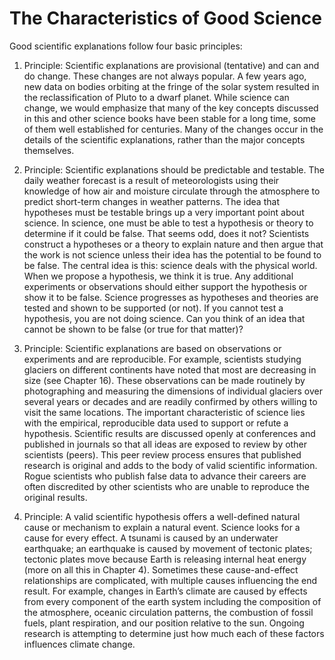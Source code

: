 # The Characteristics of Good Science

Good scientific explanations follow four basic principles: 

1. Principle: Scientific explanations are provisional \(tentative\) and can and do change. These changes are not always popular. A few years ago, new data on bodies orbiting at the fringe of the solar system resulted in the reclassification of Pluto to a dwarf planet. While science can change, we would emphasize that many of the key concepts discussed in this and other science books have been stable for a long time, some of them well established for centuries. Many of the changes occur in the details of the scientific explanations, rather than the major concepts themselves. 

2. Principle: Scientific explanations should be predictable and testable. The daily weather forecast is a result of meteorologists using their knowledge of how air and moisture circulate through the atmosphere to predict short-term changes in weather patterns. The idea that hypotheses must be testable brings up a very important point about science. In science, one must be able to test a hypothesis or theory to determine if it could be false. That seems odd, does it not? Scientists construct a hypotheses or a theory to explain nature and then argue that the work is not science unless their idea has the potential to be found to be false. The central idea is this: science deals with the physical world. When we propose a hypothesis, we think it is true. Any additional experiments or observations should either support the hypothesis or show it to be false. Science progresses as hypotheses and theories are tested and shown to be supported \(or not\). If you cannot test a hypothesis, you are not doing science. Can you think of an idea that cannot be shown to be false \(or true for that matter\)? 

3. Principle: Scientific explanations are based on observations or experiments and are reproducible. For example, scientists studying glaciers on different continents have noted that most are decreasing in size \(see Chapter 16\). These observations can be made routinely by photographing and measuring the dimensions of individual glaciers over several years or decades and are readily confirmed by others willing to visit the same locations. The important characteristic of science lies with the empirical, reproducible data used to support or refute a hypothesis. Scientific results are discussed openly at conferences and published in journals so that all ideas are exposed to review by other scientists \(peers\). This peer review process ensures that published research is original and adds to the body of valid scientific information. Rogue scientists who publish false data to advance their careers are often discredited by other scientists who are unable to reproduce the original results. 

4. Principle: A valid scientific hypothesis offers a well-defined natural cause or mechanism to explain a natural event. Science looks for a cause for every effect. A tsunami is caused by an underwater earthquake; an earthquake is caused by movement of tectonic plates; tectonic plates move because Earth is releasing internal heat energy \(more on all this in Chapter 4\). Sometimes these cause-and-effect relationships are complicated, with multiple causes influencing the end result. For example, changes in Earth’s climate are caused by effects from every component of the earth system including the composition of the atmosphere, oceanic circulation patterns, the combustion of fossil fuels, plant respiration, and our position relative to the sun. Ongoing research is attempting to determine just how much each of these factors influences climate change.


